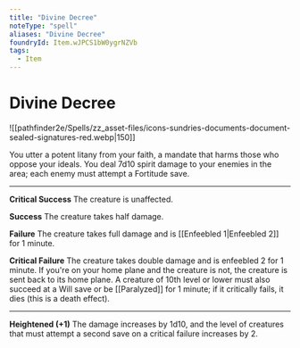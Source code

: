 ```yaml
---
title: "Divine Decree"
noteType: "spell"
aliases: "Divine Decree"
foundryId: Item.wJPCS1bW0ygrNZVb
tags:
  - Item
---
```


# Divine Decree
![[pathfinder2e/Spells/zz_asset-files/icons-sundries-documents-document-sealed-signatures-red.webp|150]]

You utter a potent litany from your faith, a mandate that harms those who oppose your ideals. You deal 7d10 spirit damage to your enemies in the area; each enemy must attempt a Fortitude save.

* * *

**Critical Success** The creature is unaffected.

**Success** The creature takes half damage.

**Failure** The creature takes full damage and is [[Enfeebled 1|Enfeebled 2]] for 1 minute.

**Critical Failure** The creature takes double damage and is enfeebled 2 for 1 minute. If you're on your home plane and the creature is not, the creature is sent back to its home plane. A creature of 10th level or lower must also succeed at a Will save or be [[Paralyzed]] for 1 minute; if it critically fails, it dies (this is a death effect).

* * *

**Heightened (+1)** The damage increases by 1d10, and the level of creatures that must attempt a second save on a critical failure increases by 2.
